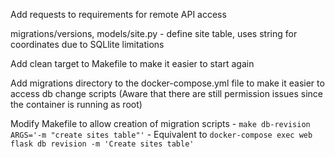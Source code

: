 
Add requests to requirements for remote API access

migrations/versions, models/site.py - define site table, uses string for coordinates due to SQLlite limitations

Add clean target to Makefile to make it easier to start again

Add migrations directory to the docker-compose.yml file to make it easier to access db change scripts (Aware that there are still permission issues since the container is running as root)
 
Modify Makefile to allow creation of migration scripts
    - ```make db-revision ARGS='-m "create sites table"'```
    - Equivalent to ```docker-compose exec web flask db revision -m 'Create sites table'```



